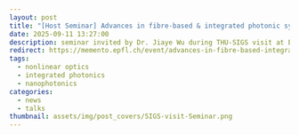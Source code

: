 ```yaml
---
layout: post
title: "[Host Seminar] Advances in fibre-based & integrated photonic systems"
date: 2025-09-11 13:27:00
description: seminar invited by Dr. Jiaye Wu during THU-SIGS visit at EPFL
redirect: https://memento.epfl.ch/event/advances-in-fibre-based-integrated-photonic-system/
tags:
  - nonlinear optics
  - integrated photonics
  - nanophotonics
categories:
  - news
  - talks
thumbnail: assets/img/post_covers/SIGS-visit-Seminar.png
---
```

